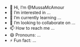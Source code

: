 - 👋 Hi, I’m @MussaMcAmour
- 👀 I’m interested in ...
- 🌱 I’m currently learning ...
- 💞️ I’m looking to collaborate on ...
- 📫 How to reach me ...
- 😄 Pronouns: ...
- ⚡ Fun fact: ...

<!---
MussaMcAmour/MussaMcAmour is a ✨ special ✨ repository because its `README.md` (this file) appears on your GitHub profile.
You can click the Preview link to take a look at your changes.
--->
